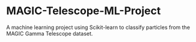 # MAGIC-Telescope-ML-Project
A machine learning project using Scikit-learn to classify particles from the MAGIC Gamma Telescope dataset.
